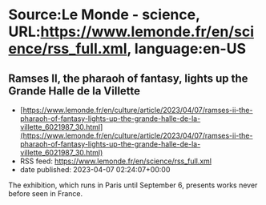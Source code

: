 # Source:Le Monde - science, URL:https://www.lemonde.fr/en/science/rss_full.xml, language:en-US

## Ramses II, the pharaoh of fantasy, lights up the Grande Halle de la Villette
 - [https://www.lemonde.fr/en/culture/article/2023/04/07/ramses-ii-the-pharaoh-of-fantasy-lights-up-the-grande-halle-de-la-villette_6021987_30.html](https://www.lemonde.fr/en/culture/article/2023/04/07/ramses-ii-the-pharaoh-of-fantasy-lights-up-the-grande-halle-de-la-villette_6021987_30.html)
 - RSS feed: https://www.lemonde.fr/en/science/rss_full.xml
 - date published: 2023-04-07 02:24:07+00:00

The exhibition, which runs in Paris until September 6, presents works never before seen in France.

